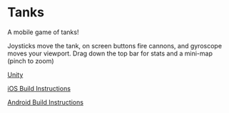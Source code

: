 # Tanks

A mobile game of tanks!

Joysticks move the tank, on screen buttons fire cannons, and gyroscope moves your viewport. Drag down the top bar for stats and a mini-map (pinch to zoom)

[Unity](https://store.unity.com/)

[iOS Build Instructions](https://unity3d.com/learn/tutorials/topics/mobile-touch/building-your-unity-game-ios-device-testing)

[Android Build Instructions](https://unity3d.com/learn/tutorials/topics/mobile-touch/building-your-unity-game-android-device-testing)
